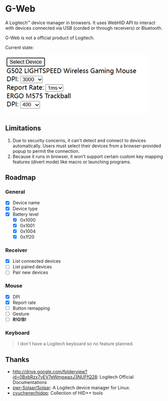 # G-Web

A Logitech™ device manager in browsers. It uses WebHID API to interact with devices connected via USB (corded or through receivers) or Bluetooth.

G-Web is not a official product of Logitech.

Current state:

![image](doc/screenshot.png)

## Limitations

1. Due to security concerns, it can't detect and connect to devices automatically. Users must select their devices from a browser-provided popup to permit the connection.
2. Because it runs in browser, it won't support certain custom key mapping features (divert mode) like macro or launching programs.

## Roadmap

### General

- [x] Device name
- [x] Device type
- [x] Battery level
  - [x] 0x1000
  - [x] 0x1001
  - [x] 0x1004
  - [x] 0x1f20

### Receiver

- [x] List connected devices
- [ ] List paired devices
- [ ] Pair new devices

### Mouse

- [x] DPI
- [x] Report rate
- [ ] Button remapping
- [ ] Gesture
- [ ] **R!G!B!**

### Keyboard

> I don't have a Logitech keyboard so no feature planned.

## Thanks

* http://drive.google.com/folderview?id=0BxbRzx7vEV7eWmgwazJ3NUFfQ28: Logitech Official Documentations
* [pwr-Solaar/Solaar](https://github.com/pwr-Solaar/Solaar): A Logitech device manager for Linux.
* [cvuchener/hidpp](https://github.com/cvuchener/hidpp): Collection of HID++ tools
